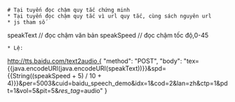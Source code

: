 ```
# Tại tuyến đọc chậm quy tắc chứng minh
* Tại tuyến đọc chậm quy tắc vì url quy tắc, cùng sách nguyên url
* js tham số
```
speakText // đọc chậm văn bản
speakSpeed // đọc chậm tốc độ,0-45
```
* Lệ:
```
http://tts.baidu.com/text2audio,{
"method": "POST",
"body": "tex={{java.encodeURI(java.encodeURI(speakText))}}&spd={{String((speakSpeed + 5) / 10 + 4)}}&per=5003&cuid=baidu_speech_demo&idx=1&cod=2&lan=zh&ctp=1&pdt=1&vol=5&pit=5&_res_tag_=audio"
}
```